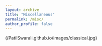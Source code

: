 ```yaml
---
layout: archive
title: "Miscellaneous"
permalink: /misc/
author_profile: false
---
```


(/PatilSwarali.github.io/images/classical.jpg)
